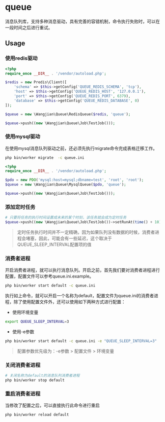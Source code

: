 # queue
消息队列库，支持多种消息驱动，具有完善的容错机制，命令执行失败时，可以在一段时间之后进行重试。

## Usage

### 使用redis驱动

```php
<?php
require_once __DIR__ . '/vendor/autoload.php';

$redis = new Predis\Client([
    'schema' => $this->getConfig('QUEUE_REDIS_SCHEMA', 'tcp'),
    'host' => $this->getConfig('QUEUE_REDIS_HOST', '127.0.0.1'),
    'port' => $this->getConfig('QUEUE_REDIS_PORT', 6379),
    'database' => $this->getConfig('QUEUE_REDIS_DATABASE', 0)
]);

$queue = new \Wangjian\Queue\RedisQueue($redis, 'queue');

$queue->push((new \Wangjian\Queue\Job\TestJob()));
```

### 使用mysql驱动

在使用mysql消息队列驱动之前，还必须先执行migrate命令完成表格迁移工作。

```bash
php bin/worker migrate  -c queue.ini 
```

```php
<?php
require_once __DIR__ . '/vendor/autoload.php';

$pdo = new PDO('mysql:host=mysql;dbname=test', 'root', 'root');
$queue = new \Wangjian\Queue\MysqlQueue($pdo, 'queue');

$queue->push((new \Wangjian\Queue\Job\TestJob()));
```

### 添加定时任务

```php
# 只要将任务的执行时间设置成未来的某个时刻，该任务就会成为定时任务
$queue->push((new \Wangjian\Queue\Job\TestJob())->setRunAt(time() + 10));  //十秒后执行该任务
```

> 定时任务执行时间并不一定精确，因为如果队列没有数据的时候，消费者进程会堵塞，因此，可能会有一些延迟，这个取决于QUEUE_SLEEP_INTERVAL配置项的值

### 消费者进程

开启消费者进程，就可以执行消息队列。开启之前，首先我们要对消费者进程进行配置，配置文件可以参考queue.ini.example。

```bash
php bin/worker start default -c queue.ini
```

执行如上命令，就可以开启一个名称为default，配置文件为queue.ini的消费者进程，除了使用配置文件外，还可以使用如下两种方式进行配置：

- 使用环境变量

```bash
export QUEUE_SLEEP_INTERVAL=3
```

- 使用-e参数
```bash
php bin/worker start default -c queue.ini -e "QUEUE_SLEEP_INTERVAL=3"
```

> 配置参数优先级为：-e参数 > 配置文件 > 环境变量

### 关闭消费者进程

```bash
# 关闭名称为default的消息队列消费者进程
php bin/worker stop default
```

### 重启消费者进程

当修改了配置之后，可以直接执行此命令进行重启

```bash
php bin/worker reload default
```


